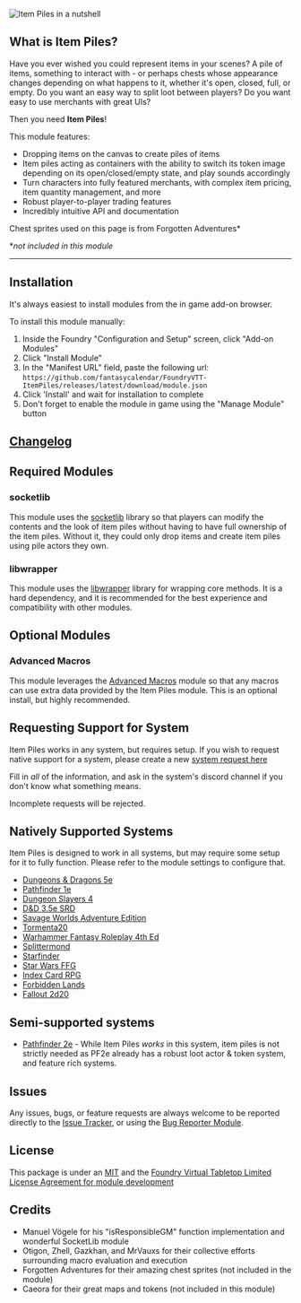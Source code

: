 ![Item Piles in a nutshell](images/intro.jpg)

## What is Item Piles?

Have you ever wished you could represent items in your scenes? A pile of items, something to interact with - or perhaps
chests whose appearance changes depending on what happens to it, whether it's open, closed, full, or empty. Do you want
an easy way to split loot between players? Do you want easy to use merchants with great UIs?

Then you need **Item Piles**!

This module features:

* Dropping items on the canvas to create piles of items
* Item piles acting as containers with the ability to switch its token image depending on its open/closed/empty state,
  and play sounds accordingly
* Turn characters into fully featured merchants, with complex item pricing, item quantity management, and more
* Robust player-to-player trading features
* Incredibly intuitive API and documentation

Chest sprites used on this page is from Forgotten Adventures*

**not included in this module*

---

## Installation

It's always easiest to install modules from the in game add-on browser.

To install this module manually:

1. Inside the Foundry "Configuration and Setup" screen, click "Add-on Modules"
2. Click "Install Module"
3. In the "Manifest URL" field, paste the following url:
   `https://github.com/fantasycalendar/FoundryVTT-ItemPiles/releases/latest/download/module.json`
4. Click 'Install' and wait for installation to complete
5. Don't forget to enable the module in game using the "Manage Module" button

## [Changelog](https://github.com/fantasycalendar/FoundryVTT-ItemPiles/blob/master/changelog.md)

## Required Modules

### socketlib

This module uses the [socketlib](https://github.com/manuelVo/foundryvtt-socketlib/) library so that players can modify
the contents and the look of item piles without having to have full ownership of the item piles. Without it, they could
only drop items and create item piles using pile actors they own.

### libwrapper

This module uses the [libwrapper](https://github.com/ruipin/fvtt-lib-wrapper) library for wrapping core methods. It is a
hard dependency, and it is recommended for the best experience and compatibility with other modules.

## Optional Modules

### Advanced Macros

This module leverages the [Advanced Macros](https://github.com/League-of-Foundry-Developers/fvtt-advanced-macros) module
so that any macros can use extra data provided by the Item Piles module. This is an optional install, but highly
recommended.

## Requesting Support for System

Item Piles works in any system, but requires setup. If you wish to request native support for a system, please create a
new [system request here](https://github.com/fantasycalendar/FoundryVTT-ItemPiles/issues/new?assignees=Haxxer&labels=enhancement&template=system-request.md&title=%5BSYSTEM%5D+-+Write+the+system%27s+name+here)

Fill in _all_ of the information, and ask in the system's discord channel if you don't know what something means.

Incomplete requests will be rejected.

## Natively Supported Systems

Item Piles is designed to work in all systems, but may require some setup for it to fully function. Please refer to the
module settings to configure that.

- [Dungeons & Dragons 5e](https://foundryvtt.com/packages/dnd5e)
- [Pathfinder 1e](https://foundryvtt.com/packages/pf1)
- [Dungeon Slayers 4](https://foundryvtt.com/packages/ds4)
- [D&D 3.5e SRD](https://foundryvtt.com/packages/D35E)
- [Savage Worlds Adventure Edition](https://foundryvtt.com/packages/swade)
- [Tormenta20](https://foundryvtt.com/packages/tormenta20)
- [Warhammer Fantasy Roleplay 4th Ed](https://foundryvtt.com/packages/wfrp4e)
- [Splittermond](https://foundryvtt.com/packages/splittermond)
- [Starfinder](https://foundryvtt.com/packages/sfrpg)
- [Star Wars FFG](https://foundryvtt.com/packages/starwarsffg)
- [Index Card RPG](https://foundryvtt.com/packages/icrpg)
- [Forbidden Lands](https://foundryvtt.com/packages/forbidden-lands)
- [Fallout 2d20](https://foundryvtt.com/packages/fallout)

## Semi-supported systems

- [Pathfinder 2e](https://foundryvtt.com/packages/pf2e) - While Item Piles _works_ in this system, item piles is not
  strictly needed as PF2e already has a robust loot actor & token system, and feature rich systems.

## Issues

Any issues, bugs, or feature requests are always welcome to be reported directly to
the [Issue Tracker](https://github.com/fantasycalendar/FoundryVTT-ItemPiles/issues), or using
the [Bug Reporter Module](https://foundryvtt.com/packages/bug-reporter/).

## License

This package is under an [MIT](LICENSE) and
the [Foundry Virtual Tabletop Limited License Agreement for module development](https://foundryvtt.com/article/license/)

## Credits

- Manuel Vögele for his "isResponsibleGM" function implementation and wonderful SocketLib module
- Otigon, Zhell, Gazkhan, and MrVauxs for their collective efforts surrounding macro evaluation and execution
- Forgotten Adventures for their amazing chest sprites (not included in the module)
- Caeora for their great maps and tokens (not included in this module)
